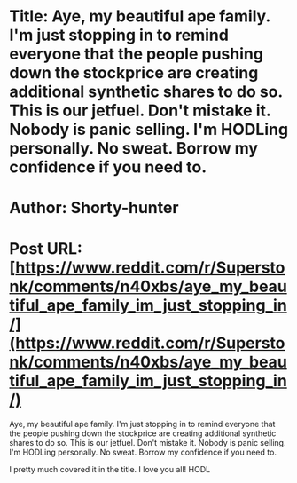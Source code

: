 # Title: Aye, my beautiful ape family. I'm just stopping in to remind everyone that the people pushing down the stockprice are creating additional synthetic shares to do so. This is our jetfuel. Don't mistake it. Nobody is panic selling. I'm HODLing personally. No sweat. Borrow my confidence if you need to.
# Author: Shorty-hunter
# Post URL: [https://www.reddit.com/r/Superstonk/comments/n40xbs/aye_my_beautiful_ape_family_im_just_stopping_in/](https://www.reddit.com/r/Superstonk/comments/n40xbs/aye_my_beautiful_ape_family_im_just_stopping_in/)


 Aye, my beautiful ape family. I'm just stopping in to remind everyone that the people pushing down the stockprice are creating additional synthetic shares to do so. This is our jetfuel. Don't mistake it. Nobody is panic selling. I'm HODLing personally. No sweat. Borrow my confidence if you need to.   


I pretty much covered it in the title. I love you all! HODL